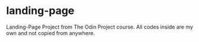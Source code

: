 # landing-page

Landing-Page Project from The Odin Project course. All codes inside are my own and not copied from anywhere.